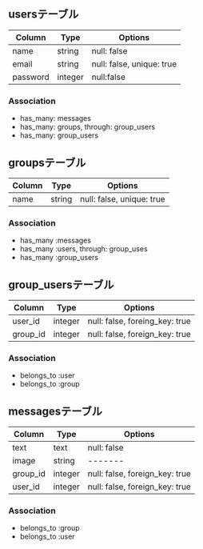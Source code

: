 ## usersテーブル
|Column|Type|Options|
|------|----|-------|
|name|string|null: false|
|email|string|null: false, unique: true|
|password|integer|null:false|
### Association
- has_many: messages
- has_many: groups, through: group_users
- has_many: group_users
## groupsテーブル
|Column|Type|Options|
|------|----|-------|
|name|string|null: false, unique: true|
### Association
- has_many :messages
- has_many :users, through: group_uses
- has_many :group_users
## group_usersテーブル
|Column|Type|Options|
|------|----|-------|
|user_id|integer|null: false, foreing_key: true|
|group_id|integer|null: false, foreign_key: true|
### Association
- belongs_to :user
- belongs_to :group
## messagesテーブル
|Column|Type|Options|
|------|----|-------|
|text|text|null: false|
|image|string|-------|
|group_id|integer|null: false, foreign_key: true|
|user_id|integer|null: false, foreign_key: true|
### Association
- belongs_to :group
- belongs_to :user
